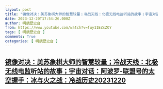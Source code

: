 ```yaml
---
layout: post
title: "镜像对决：美苏象棋大师的智慧较量；冷战天线：北极无线电监听站的故事；宇宙对话：阿波罗-联盟号的太空握手：冰与火之战：冷战历史20231220"
date: 2023-12-20T17:54:26.000Z
author: 明鏡歷史台
from: https://www.youtube.com/watch?v=fuy11EZsZOY
tags: [ 明鏡歷史台 ]
comments: True
categories: [ 明鏡歷史台 ]
---
```

<!--1703094866000-->
[镜像对决：美苏象棋大师的智慧较量；冷战天线：北极无线电监听站的故事；宇宙对话：阿波罗-联盟号的太空握手：冰与火之战：冷战历史20231220](https://www.youtube.com/watch?v=fuy11EZsZOY)
------

<div>

</div>
